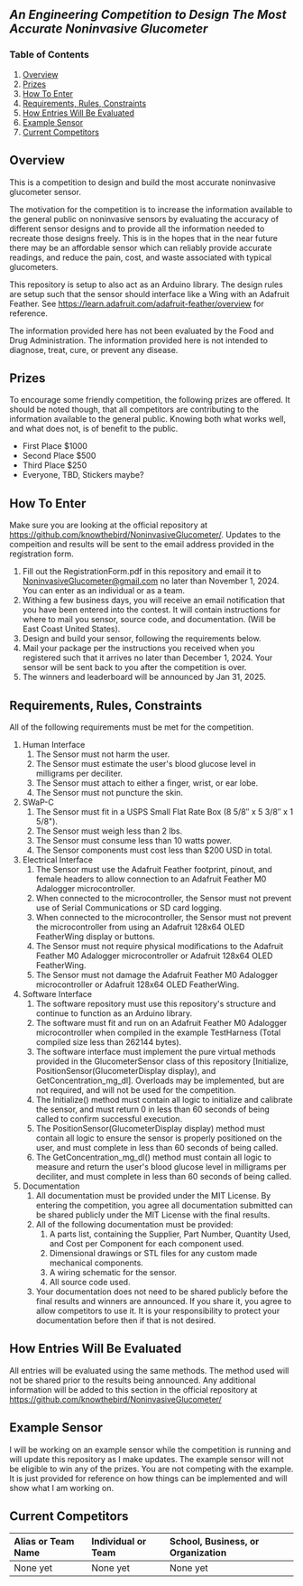 ## _An Engineering Competition to Design The Most Accurate Noninvasive Glucometer_
### Table of Contents
1. [Overview](#overview)
2. [Prizes](#prizes)
3. [How To Enter](#how-to-enter)
4. [Requirements, Rules, Constraints](#requirements-rules-constraints)
5. [How Entries Will Be Evaluated](#how-entries-will-be-evaluated)
6. [Example Sensor](#example-sensor)
7. [Current Competitors](#current-competitors)

## Overview
This is a competition to design and build the most accurate noninvasive glucometer sensor. 

The motivation for the competition is to increase the information available to the general public on noninvasive sensors by evaluating the accuracy of different sensor designs and to provide all the information needed to recreate those designs freely.  This is in the hopes that in the near future there may be an affordable sensor which can reliably provide accurate readings, and reduce the pain, cost, and waste associated with typical glucometers.

This repository is setup to also act as an Arduino library.  The design rules are setup such that the sensor should interface like a Wing with an Adafruit Feather.  See https://learn.adafruit.com/adafruit-feather/overview for reference.

The information provided here has not been evaluated by the Food and Drug Administration.  The information provided here is not intended to diagnose, treat, cure, or prevent any disease.

## Prizes
To encourage some friendly competition, the following prizes are offered.  It should be noted though, that all competitors are contributing to the information available to the general public.  Knowing both what works well, and what does not, is of benefit to the public.
 - First Place $1000
 - Second Place $500
 - Third Place $250
 - Everyone, TBD, Stickers maybe?

## How To Enter
Make sure you are looking at the official repository at https://github.com/knowthebird/NoninvasiveGlucometer/. Updates to the compeition and results will be sent to the email address provided in the registration form.

  1. Fill out the RegistrationForm.pdf in this  repository and email it to NoninvasiveGlucometer@gmail.com no later than November 1, 2024. You can enter as an individual or as a team.
  2. Withing a few business days, you will receive an email notification that you have been entered into the contest. It will contain instructions for where to mail you sensor, source code, and documentation. (Will be East Coast United States).
  3. Design and build your sensor, following the requirements below.
  4. Mail your package per the instructions you received when you registered such that it arrives no later than December 1, 2024. Your sensor will be sent back to you after the competition is over.
  5. The winners and leaderboard will be announced by Jan 31, 2025.

## Requirements, Rules, Constraints
All of the following requirements must be met for the competition.

  1. Human Interface
     1. The Sensor must not harm the user.
     2. The Sensor must estimate the user's blood glucose level in milligrams per deciliter.
     3. The Sensor must attach to either a finger, wrist, or ear lobe.
     4. The Sensor must not puncture the skin.
  2. SWaP-C
     1. The Sensor must fit in a USPS Small Flat Rate Box (8 5/8″ x 5 3/8″ x 1 5/8").
     2. The Sensor must weigh less than 2 lbs.
     3. The Sensor must consume less than 10 watts power.
     4. The Sensor components must cost less than $200 USD in total.
  3. Electrical Interface
     1. The Sensor must use the Adafruit Feather footprint, pinout, and female headers to allow connection to an Adafruit Feather M0 Adalogger microcontroller.
     2. When connected to the microcontroller, the Sensor must not prevent use of Serial Communications or SD card logging.
     3. When connected to the microcontroller, the Sensor must not prevent the microcontroller from using an Adafruit 128x64 OLED FeatherWing display or buttons.
     4. The Sensor must not require physical modifications to the Adafruit Feather M0 Adalogger microcontroller or Adafruit 128x64 OLED FeatherWing.
     5. The Sensor must not damage the Adafruit Feather M0 Adalogger microcontroller or Adafruit 128x64 OLED FeatherWing.
  4. Software Interface
     1. The software repository must use this repository's structure and continue to function as an Arduino library.
     2. The software must fit and run on an Adafruit Feather M0 Adalogger microcontroller when compiled in the example TestHarness (Total compiled size less than 262144 bytes).
     3. The software interface must implement the pure virtual methods provided in the GlucometerSensor class of this repository [Initialize, PositionSensor(GlucometerDisplay display), and GetConcentration_mg_dl]. Overloads may be implemented, but are not required, and will not be used for the competition.
     4. The Initialize() method must contain all logic to initialize and calibrate the sensor, and must return 0 in less than 60 seconds of being called to confirm successful execution.
     5. The PositionSensor(GlucometerDisplay display) method must contain all logic to ensure the sensor is properly positioned on the user, and must complete in less than 60 seconds of being called.
     6. The GetConcentration_mg_dl() method must contain all logic to measure and return the user's blood glucose level in milligrams per deciliter, and must complete in less than 60 seconds of being called.
 5. Documentation
     1. All documentation must be provided under the MIT License. By entering the competition, you agree all documentation submitted can be shared publicly under the MIT License with the final results.
     2. All of the following documentation must be provided:
        1. A parts list, containing the Supplier, Part Number, Quantity Used, and Cost per Component for each component used.
        2. Dimensional drawings or STL files for any custom made mechanical components.
        3. A wiring schematic for the sensor.
        4. All source code used.
    3. Your documentation does not need to be shared publicly before the final results and winners are announced. If you share it, you agree to allow competitors to use it. It is your responsibility to protect your documentation before then if that is not desired.

## How Entries Will Be Evaluated
All entries will be evaluated using the same methods.  The method used will not be shared prior to the results being announced.  Any additional information will be added to this section in the official repository at https://github.com/knowthebird/NoninvasiveGlucometer/

## Example Sensor
I will be working on an example sensor while the competition is running and will update this repository as I make updates.  The example sensor will not be eligible to win any of the prizes.  You are not competing with the example.  It is just provided for reference on how things can be implemented and will show what I am working on.

## Current Competitors
| Alias or Team Name | Individual or Team | School, Business, or Organization |
| :--------- | :-------- | :------- |
| None yet   | None yet  | None yet |


